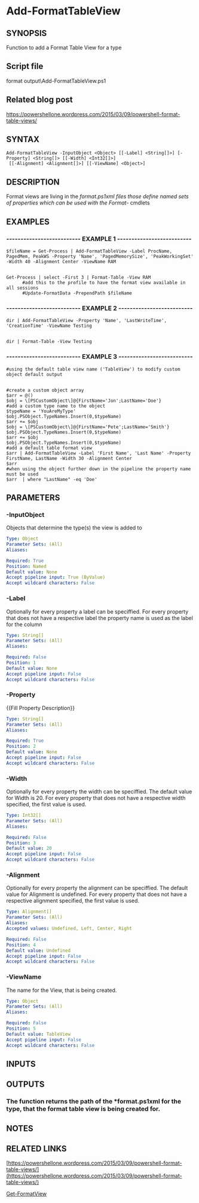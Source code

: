 # Add-FormatTableView

## SYNOPSIS
Function to add a Format Table View for a type

## Script file
format output\Add-FormatTableView.ps1

## Related blog post
https://powershellone.wordpress.com/2015/03/09/powershell-format-table-views/

## SYNTAX

```
Add-FormatTableView -InputObject <Object> [[-Label] <String[]>] [-Property] <String[]> [[-Width] <Int32[]>]
 [[-Alignment] <Alignment[]>] [[-ViewName] <Object>]
```

## DESCRIPTION
Format views are living in the *format.ps1xml files those define named sets of properties which can be used with the Format-* cmdlets

## EXAMPLES

### -------------------------- EXAMPLE 1 --------------------------
```
$fileName = Get-Process | Add-FormatTableView -Label ProcName, PagedMem, PeakWS -Property 'Name', 'PagedMemorySize', 'PeakWorkingSet' -Width 40 -Alignment Center -ViewName RAM


Get-Process | select -First 3 | Format-Table -View RAM
      #add this to the profile to have the format view available in all sessions
      #Update-FormatData -PrependPath $fileName
```
### -------------------------- EXAMPLE 2 --------------------------
```
dir | Add-FormatTableView -Property 'Name', 'LastWriteTime', 'CreationTime' -ViewName Testing


dir | Format-Table -View Testing
```
### -------------------------- EXAMPLE 3 --------------------------
```
#using the default table view name ('TableView') to modify custom object default output


#create a custom object array
$arr = @()
$obj = \[PSCustomObject\]@{FirstName='Jon';LastName='Doe'}
#add a custom type name to the object
$typeName = 'YouAreMyType'
$obj.PSObject.TypeNames.Insert(0,$typeName)
$arr += $obj
$obj = \[PSCustomObject\]@{FirstName='Pete';LastName='Smith'}
$obj.PSObject.TypeNames.Insert(0,$typeName)
$arr += $obj
$obj.PSObject.TypeNames.Insert(0,$typeName)
#add a default table format view
$arr | Add-FormatTableView -Label 'First Name', 'Last Name' -Property FirstName, LastName -Width 30 -Alignment Center
$arr 
#when using the object further down in the pipeline the property name must be used
$arr  | where "LastName" -eq 'Doe'
```
## PARAMETERS

### -InputObject
Objects that determine the type(s) the view is added to

```yaml
Type: Object
Parameter Sets: (All)
Aliases: 

Required: True
Position: Named
Default value: None
Accept pipeline input: True (ByValue)
Accept wildcard characters: False
```

### -Label
Optionally for every property a label can be speciffied.
For every property that does not have a respective label the property name is used as the label for the column

```yaml
Type: String[]
Parameter Sets: (All)
Aliases: 

Required: False
Position: 1
Default value: None
Accept pipeline input: False
Accept wildcard characters: False
```

### -Property
{{Fill Property Description}}

```yaml
Type: String[]
Parameter Sets: (All)
Aliases: 

Required: True
Position: 2
Default value: None
Accept pipeline input: False
Accept wildcard characters: False
```

### -Width
Optionally for every property the width can be speciffied.
The default value for Width is 20.
For every property that does not have a respective width specified, the first value is used.

```yaml
Type: Int32[]
Parameter Sets: (All)
Aliases: 

Required: False
Position: 3
Default value: 20
Accept pipeline input: False
Accept wildcard characters: False
```

### -Alignment
Optionally for every property the alignment can be speciffied.
The default value for Alignment is undefined.
For every property that does not have a respective alignment specified, the first value is used.

```yaml
Type: Alignment[]
Parameter Sets: (All)
Aliases: 
Accepted values: Undefined, Left, Center, Right

Required: False
Position: 4
Default value: Undefined
Accept pipeline input: False
Accept wildcard characters: False
```

### -ViewName
The name for the View, that is being created.

```yaml
Type: Object
Parameter Sets: (All)
Aliases: 

Required: False
Position: 5
Default value: TableView
Accept pipeline input: False
Accept wildcard characters: False
```

## INPUTS

## OUTPUTS

### The function returns the path of the *format.ps1xml for the type, that the format table view is being created for.

## NOTES

## RELATED LINKS

[https://powershellone.wordpress.com/2015/03/09/powershell-format-table-views/](https://powershellone.wordpress.com/2015/03/09/powershell-format-table-views/)

[Get-FormatView]()







